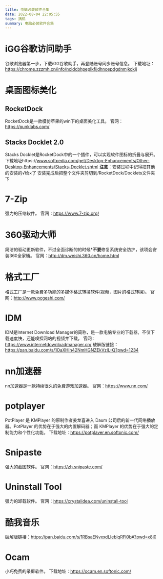 ```yaml
---
title: 电脑必装软件合集
date: 2022-08-04 22:05:55
tags: 搞机
summary: 电脑必装软件合集
---
```


# iGG谷歌访问助手
谷歌浏览器第一步，下载iGG谷歌助手，再登陆账号同步账号信息。
下载地址：https://chrome.zzzmh.cn/info/ncldcbhpeplkfijdhnoepdgdnmjkckij

# 桌面图标美化
## RocketDock
RocketDock是一款模仿苹果的win下的桌面美化工具。
官网：https://punklabs.com/

## Stacks Docklet 2.0
Stacks Docklet是RocketDock中的一个插件，可以实现软件图标的折叠与展开。
下载地址https://www.softpedia.com/get/Desktop-Enhancements/Other-Desktop-Enhancements/Stacks-Docklet.shtml
**注意**：安装过程中记得把其他的安装的√给×了
安装完成后把整个文件夹剪切到/RocketDock/Docklets文件夹下

# 7-Zip
强力的压缩软件。
官网：https://www.7-zip.org/

# 360驱动大师
简洁的驱动更新软件，不过全面诊断的的时候***不要**修复系统安全防护，该项会安装360全家桶。
官网：http://dm.weishi.360.cn/home.html

# 格式工厂
格式工厂是一款免费多功能的多媒体格式转换软件(视频，图片的格式转换)。
官网：http://www.pcgeshi.com/

# IDM
IDM是Internet Download Manager的简称，是一款电脑专业的下载器，不仅下载速度快，还能嗅探网站的视频并下载。
官网：https://www.internetdownloadmanager.cn/
破解版链接：https://pan.baidu.com/s/1OaXHih42NmHGNZEkVzIL-Q?pwd=1234

# nn加速器
nn加速器是一款持续很久的免费游戏加速器。
官网：https://www.nn.com/

# potplayer
PotPlayer 是 KMPlayer 的原制作者姜龙喜进入 Daum 公司后的新一代网络播放器。PotPlayer 的优势在于强大的内置解码器；而 KMPlayer 的优势在于强大的定制能力和个性化功能。
下载地址：https://potplayer.en.softonic.com/

# Snipaste
强大的截图软件。
官网：https://zh.snipaste.com/

# Uninstall Tool
强力的卸载软件。
官网：https://crystalidea.com/uninstall-tool

# 酷我音乐
破解版链接：https://pan.baidu.com/s/1RBsaENvxxdLleblqRFl0bA?pwd=x8i0 

# Ocam
小巧免费的录屏软件。
下载地址：https://ocam.en.softonic.com/

